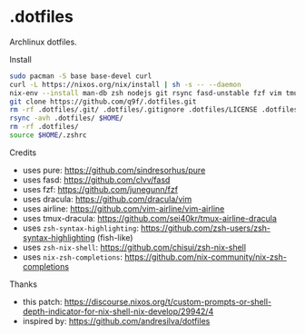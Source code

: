 # .dotfiles
Archlinux dotfiles.

Install

```bash
sudo pacman -S base base-devel curl
curl -L https://nixos.org/nix/install | sh -s -- --daemon
nix-env --install man-db zsh nodejs git rsync fasd-unstable fzf vim tmux zsh-syntax-highlighting powerline keychain pure-prompt
git clone https://github.com/q9f/.dotfiles.git
rm -rf .dotfiles/.git/ .dotfiles/.gitignore .dotfiles/LICENSE .dotfiles/README.md
rsync -avh .dotfiles/ $HOME/
rm -rf .dotfiles/
source $HOME/.zshrc
```

Credits

- uses pure: https://github.com/sindresorhus/pure
- uses fasd: https://github.com/clvv/fasd
- uses fzf: https://github.com/junegunn/fzf
- uses dracula: https://github.com/dracula/vim
- uses airline: https://github.com/vim-airline/vim-airline
- uses tmux-dracula: https://github.com/sei40kr/tmux-airline-dracula
- uses `zsh-syntax-highlighting`: https://github.com/zsh-users/zsh-syntax-highlighting (fish-like)
- uses `zsh-nix-shell`: https://github.com/chisui/zsh-nix-shell
- uses `nix-zsh-completions`: https://github.com/nix-community/nix-zsh-completions

Thanks

- this patch: https://discourse.nixos.org/t/custom-prompts-or-shell-depth-indicator-for-nix-shell-nix-develop/29942/4
- inspired by: https://github.com/andresilva/dotfiles
